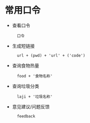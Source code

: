 # 常用口令
* 查看口令

		口令

* 生成短链接

		url + (pwd) + 'url' + ('code')

* 查询食物热量

		food + '食物名称'

* 查询垃圾分类

		laji + '垃圾名称'

* 意见建议/问题反馈

		feedback
